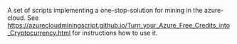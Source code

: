 A set of scripts implementing a one-stop-solution for mining in the azure-cloud.
See https://azurecloudminingscript.github.io/Turn_your_Azure_Free_Credits_into_Cryptocurrency.html for instructions how to use it. 
